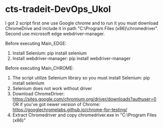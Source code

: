 # cts-tradeit-DevOps_Ukol
I got 2 script first one use Google chrome and to run it you must download ChromeDrive and include it in path "C:\Program Files (x86)\chromedriver". Second use microsoft edge webdriver-manager. 

Before executing Main_EDGE:
1) Install Selenium: pip install selenium
2) Install webdriver-manager: pip install webdriver-manager

Before executing Main_CHROME:
1) The script utilize Selenium library so you must install Selenium: pip install selenium
2) Selenium does not work without driver
3) Download ChromeDriver: https://sites.google.com/chromium.org/driver/downloads?authuser=0 OR if you've got newer version of Chrome: https://googlechromelabs.github.io/chrome-for-testing/
4) Extract Chromedriver and copy chromedriver.exe in "C:\Program Files (x86)"

